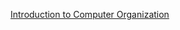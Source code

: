 [Introduction to Computer Organization](http://bob.cs.sonoma.edu/IntroCompOrg-RPi/intro-co-rpi.html)

